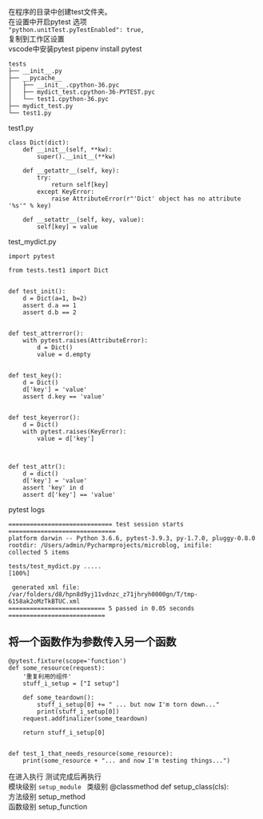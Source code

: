 在程序的目录中创建test文件夹。  
在设置中开启pytest 选项  
`"python.unitTest.pyTestEnabled": true,`  
复制到工作区设置  
vscode中安装pytest  pipenv install pytest

```
tests
├── __init__.py
├── __pycache__
│   ├── __init__.cpython-36.pyc
│   ├── mydict_test.cpython-36-PYTEST.pyc
│   └── test1.cpython-36.pyc
├── mydict_test.py
└── test1.py
```
test1.py
```
class Dict(dict):
    def __init__(self, **kw):
        super().__init__(**kw)
    
    def __getattr__(self, key):
        try:
            return self[key]
        except KeyError:
            raise AttributeError(r"'Dict' object has no attribute '%s'" % key)
    
    def __setattr__(self, key, value):
        self[key] = value
```
test_mydict.py
```
import pytest

from tests.test1 import Dict


def test_init():
    d = Dict(a=1, b=2)
    assert d.a == 1
    assert d.b == 2


def test_attrerror():
    with pytest.raises(AttributeError):
        d = Dict()
        value = d.empty


def test_key():
    d = Dict()
    d['key'] = 'value'
    assert d.key == 'value'


def test_keyerror():
    d = Dict()
    with pytest.raises(KeyError):
        value = d['key']



def test_attr():
    d = dict()
    d['key'] = 'value'
    assert 'key' in d
    assert d['key'] == 'value'
```

pytest logs
```
============================= test session starts ==============================
platform darwin -- Python 3.6.6, pytest-3.9.3, py-1.7.0, pluggy-0.8.0
rootdir: /Users/admin/Pycharmprojects/microblog, inifile:
collected 5 items

tests/test_mydict.py .....                                               [100%]

 generated xml file: /var/folders/d8/hpn8d9yj11vdnzc_z71jhryh0000gn/T/tmp-6158ak2oMzTkBTUC.xml 
=========================== 5 passed in 0.05 seconds ===========================
```


##  将一个函数作为参数传入另一个函数
```
@pytest.fixture(scope='function')
def some_resource(request):
    '重复利用的组件'
    stuff_i_setup = ["I setup"]

    def some_teardown():
        stuff_i_setup[0] += " ... but now I'm torn down..."
        print(stuff_i_setup[0])
    request.addfinalizer(some_teardown)

    return stuff_i_setup[0]


def test_1_that_needs_resource(some_resource):
    print(some_resource + "... and now I'm testing things...")
```

在进入执行 测试完成后再执行  
模块级别 `setup_module ` 
类级别   @classmethod def setup_class(cls):  
方法级别 setup_method  
函数级别 setup_function  

